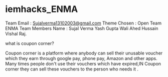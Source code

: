 # iemhacks_ENMA

Team Email : 
Sujalverma13102003@gmail.com
Theme Chosen : Open
Team ENMA
Team Members Name : Sujal Verma
                    Yash Gupta
                    Wali Ahed Hussain
                    Vishal Raj.

what is coupon corner?

Coupon corner is a platform where anybody can sell their unusable voucher which they earn through google pay, phone pay, Amazon and other apps. Many times people don't use their vouchers which have expired,IN Coupon corner they can sell these vouchers to the person who needs it .
